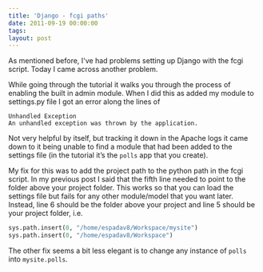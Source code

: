 ```yaml
---
title: 'Django - fcgi paths'
date: 2011-09-19 00:00:00 
tags: 
layout: post
---
```

As mentioned before, I've had problems setting up Django with the fcgi script. Today I came across another problem.

While going through the tutorial it walks you through the process of enabling the built in admin module. When I did this as added my module to settings.py file I got an error along the lines of

```
Unhandled Exception
An unhandled exception was thrown by the application.
```

Not very helpful by itself, but tracking it down in the Apache logs it came down to it being unable to find a module that had been added to the settings file (in the tutorial it’s the `polls` app that you create).

My fix for this was to add the project path to the python path in the fcgi script. In my previous post I said that the fifth line needed to point to the folder above your project folder. This works so that you can load the settings file but fails for any other module/model that you want later. Instead, line 6 should be the folder above your project and line 5 should be your project folder, i.e.

```python
sys.path.insert(0, "/home/espadav8/Workspace/mysite")
sys.path.insert(0, "/home/espadav8/Workspace")
```

The other fix seems a bit less elegant is to change any instance of `polls` into `mysite.polls`.


